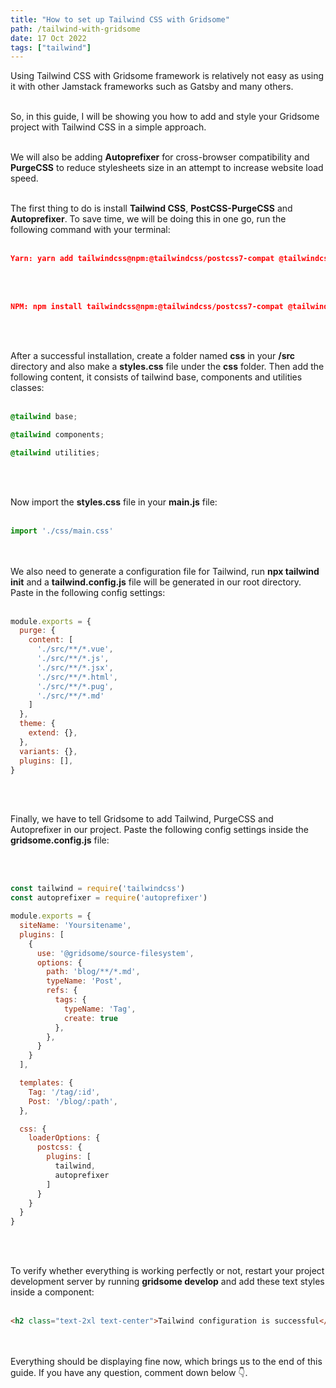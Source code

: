 ```yaml
---
title: "How to set up Tailwind CSS with Gridsome"
path: /tailwind-with-gridsome
date: 17 Oct 2022
tags: ["tailwind"]
---
```


Using Tailwind CSS with Gridsome framework is relatively not easy as using it with other Jamstack frameworks such as Gatsby and many others.<br><br/>

So, in this guide, I will be showing you how to add and style your Gridsome project with Tailwind CSS in a simple approach.<br><br/>

We will also be adding **Autoprefixer** for cross-browser compatibility and **PurgeCSS** to reduce stylesheets size in an attempt to increase website load speed.<br><br/>

The first thing to do is install **Tailwind CSS**, **PostCSS-PurgeCSS** and **Autoprefixer**. To save time, we will be doing this in one go, run the following command with your terminal: <br><br/>

```json
Yarn: yarn add tailwindcss@npm:@tailwindcss/postcss7-compat @tailwindcss/postcss7-compat postcss@^7 autoprefixer@^9
```
<br><br/>

```json
NPM: npm install tailwindcss@npm:@tailwindcss/postcss7-compat @tailwindcss/postcss7-compat postcss@^7 autoprefixer@^9
```
<br><br/>

After a successful installation, create a folder named **css** in your **/src** directory and also make a **styles.css** file under the **css** folder. Then add the following content, it consists of tailwind base, components and utilities classes:
<br><br/>

```css
@tailwind base;

@tailwind components;

@tailwind utilities;
```
<br><br/>

Now import the **styles.css** file in your **main.js** file:
<br></br>

```javascript
import './css/main.css'
```
<br></br>
We also need to generate a configuration file for Tailwind, run **npx tailwind init** and a **tailwind.config.js** file will be generated in our root directory. Paste in the following config settings:
<br></br>

```javascript
module.exports = {
  purge: {
    content: [
      './src/**/*.vue',
      './src/**/*.js',
      './src/**/*.jsx',
      './src/**/*.html',
      './src/**/*.pug',
      './src/**/*.md'
    ]
  },
  theme: {
    extend: {},
  },
  variants: {},
  plugins: [],
}
```
<br></br>

Finally, we have to tell Gridsome to add Tailwind, PurgeCSS and Autoprefixer in our project. Paste the following config settings inside the **gridsome.config.js** file:

<br></br>

```javascript
const tailwind = require('tailwindcss')
const autoprefixer = require('autoprefixer')

module.exports = {
  siteName: 'Yoursitename',
  plugins: [
    {
      use: '@gridsome/source-filesystem',
      options: {
        path: 'blog/**/*.md',
        typeName: 'Post',
        refs: {
          tags: {
            typeName: 'Tag',
            create: true
          },
        },
      }
    }
  ],

  templates: {
    Tag: '/tag/:id',
    Post: '/blog/:path',
  },

  css: {
    loaderOptions: {
      postcss: {
        plugins: [
          tailwind,
          autoprefixer
        ]
      }
    }
  }
}

```
<br></br>

To verify whether everything is working perfectly or not, restart your project development server by running **gridsome develop** and add these text styles inside a component:<br></br>

```html
<h2 class="text-2xl text-center">Tailwind configuration is successful</h2>
```
<br></br>
Everything should be displaying fine now, which brings us to the end of this guide. If you have any question, comment down below 👇.